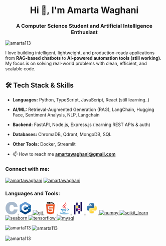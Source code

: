 
<!--
**Amarta113/Amarta113** is a ✨ _special_ ✨ repository because its `README.md` (this file) appears on your GitHub profile.
-->
<h1 align="center">Hi 👋, I'm Amarta Waghani</h1>
<h3 align="center">A Computer Science Student and Artificial Intelligence Enthusiast</h3>

<p align="left"> <img src="https://komarev.com/ghpvc/?username=amarta113&label=Profile%20views&color=0e75b6&style=flat" alt="amarta113" /> </p>

I love building intelligent, lightweight, and production-ready applications from **RAG-based chatbots** to **AI-powered automation tools (still working)**. My focus is on solving real-world problems with clean, efficient, and scalable code.



## 🛠️ Tech Stack & Skills
- **Languages:** Python, TypeScript, JavaScript, React (still learning..)  
- **AI/ML:** Retrieval-Augmented Generation (RAG), LangChain, Hugging Face, Sentiment Analysis, NLP, Langchain  
- **Backend:** FastAPI, Node.js, Express.js (learning REST APIs & auth)  
- **Databases:** ChromaDB, Qdrant, MongoDB, SQL  
- **Other Tools:** Docker, Streamlit  



- 📫 How to reach me **amartawaghani@gmail.com**

<h3 align="left">Connect with me:</h3>
<p align="left">
<a href="https://www.linkedin.com/in/amarta-waghani-b6286229b/" target="blank"><img align="center" src="https://raw.githubusercontent.com/rahuldkjain/github-profile-readme-generator/master/src/images/icons/Social/linked-in-alt.svg" alt="amartawaghani" height="30" width="40" /></a>

<a href="https://x.com/AmartaWaghani" target="_blank">
   <img align="center" src="https://raw.githubusercontent.com/rahuldkjain/github-profile-readme-generator/master/src/images/icons/Social/twitter.svg" alt="amartawaghani" height="30" width="40" />
</a>
</p>

<h3 align="left">Languages and Tools:</h3>
<p align="left"> <a href="https://www.cprogramming.com/" target="_blank" rel="noreferrer"> <img src="https://raw.githubusercontent.com/devicons/devicon/master/icons/c/c-original.svg" alt="c" width="40" height="40"/> </a> <a href="https://www.w3schools.com/cpp/" target="_blank" rel="noreferrer"> <img src="https://raw.githubusercontent.com/devicons/devicon/master/icons/cplusplus/cplusplus-original.svg" alt="cplusplus" width="40" height="40"/> </a> <a href="https://git-scm.com/" target="_blank" rel="noreferrer"> <img src="https://www.vectorlogo.zone/logos/git-scm/git-scm-icon.svg" alt="git" width="40" height="40"/> </a> <a href="https://www.w3.org/html/" target="_blank" rel="noreferrer"> <img src="https://raw.githubusercontent.com/devicons/devicon/master/icons/html5/html5-original-wordmark.svg" alt="html5" width="40" height="40"/> </a> <a href="https://www.java.com" target="_blank" rel="noreferrer"> <img src="https://raw.githubusercontent.com/devicons/devicon/master/icons/java/java-original.svg" alt="java" width="40" height="40"/> </a> <a href="https://pandas.pydata.org/" target="_blank" rel="noreferrer"> <img src="https://raw.githubusercontent.com/devicons/devicon/2ae2a900d2f041da66e950e4d48052658d850630/icons/pandas/pandas-original.svg" alt="pandas" width="40" height="40"/> </a> <a href="https://www.python.org" target="_blank" rel="noreferrer"> <img src="https://raw.githubusercontent.com/devicons/devicon/master/icons/python/python-original.svg" alt="python" width="40" height="40"/> </a> 
<a href="https://numpy.org/"> 
    <img src="https://upload.wikimedia.org/wikipedia/commons/3/31/NumPy_logo_2020.svg" alt="numpy" width="40" height="40"/> 
</a> 
<a href="https://scikit-learn.org/" target="_blank" rel="noreferrer"> <img src="https://upload.wikimedia.org/wikipedia/commons/0/05/Scikit_learn_logo_small.svg" alt="scikit_learn" width="40" height="40"/> </a> <a href="https://seaborn.pydata.org/" target="_blank" rel="noreferrer"> <img src="https://seaborn.pydata.org/_images/logo-mark-lightbg.svg" alt="seaborn" width="40" height="40"/> </a> <a href="https://www.tensorflow.org" target="_blank" rel="noreferrer"> <img src="https://www.vectorlogo.zone/logos/tensorflow/tensorflow-icon.svg" alt="tensorflow" width="40" height="40"/> </a> 
<a href="https://www.mysql.com/" target="_blank" rel="noreferrer"> <img src="https://www.vectorlogo.zone/logos/mysql/mysql-icon.svg" alt="mysql" width="40" height="40"/> </a></p>

<p><img align="left" src="https://github-readme-stats.vercel.app/api/top-langs?username=amarta113&show_icons=true&locale=en&layout=compact" alt="amarta113" /></p>

<p>&nbsp;<img align="center" src="https://github-readme-stats.vercel.app/api?username=amarta113&show_icons=true&locale=en" alt="amarta113" /></p>

<p><img align="center" src="https://github-readme-streak-stats.herokuapp.com/?user=amarta113&" alt="amarta113" /></p>

